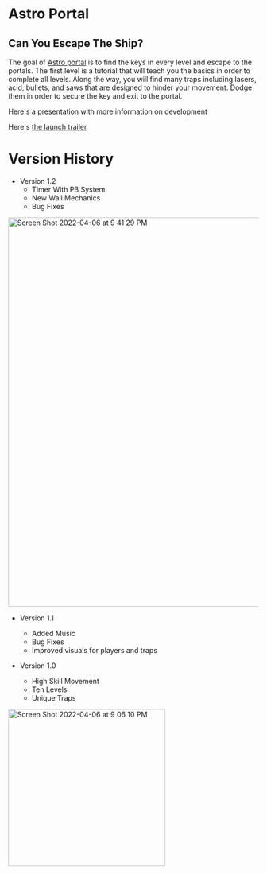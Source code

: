 # Astro Portal

## Can You Escape The Ship?

The goal of [Astro portal](https://apps.apple.com/sr/app/astro-portal/id1558706324) is to find the keys in every level and escape to the portals. The first level is a tutorial that will teach you the basics in order to complete all levels. Along the way, you will find many traps including lasers, acid, bullets, and saws that are designed to hinder your movement. Dodge them in order to secure the key and exit to the portal.

Here's a [presentation](https://docs.google.com/presentation/d/1_dS6fekyFHGk0Haac8MnGpl7FZA1C-6x0TiGL69uuvM/edit#slide=id.p) with more information on development

Here's [the launch trailer](https://www.youtube.com/watch?v=9Ml9apc4FA0&ab_channel=KanTheGamer)


# Version History

* Version 1.2
  - Timer With PB System 
  - New Wall Mechanics 
  - Bug Fixes
<img width="783" alt="Screen Shot 2022-04-06 at 9 41 29 PM" src="https://user-images.githubusercontent.com/59212272/162109635-6f534f59-cd96-42fc-83a7-aaa0e5e636f7.png">

* Version 1.1
  - Added Music
  - Bug Fixes
  - Improved visuals for players and traps
  
* Version 1.0
  - High Skill Movement
  - Ten Levels
  - Unique Traps
<img width="316" alt="Screen Shot 2022-04-06 at 9 06 10 PM" src="https://user-images.githubusercontent.com/59212272/162105906-3c632c87-6f5e-4895-a6f9-63a7e7194ab6.png">
